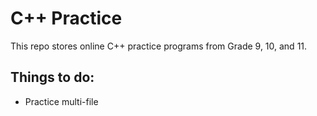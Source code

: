 # C++ Practice
This repo stores online C++ practice programs from Grade 9, 10, and 11. 

## Things to do:
- Practice multi-file
